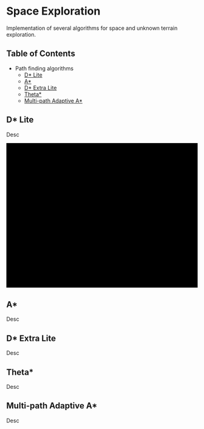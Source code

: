 # Space Exploration
Implementation of several algorithms for space and unknown terrain exploration.

## Table of Contents
- Path finding algorithms
  - [D* Lite](#dlite) 
  - [A*](#a) 
  - [D* Extra Lite](#dextralite) 
  - [Theta*](#theta) 
  - [Multi-path Adaptive A*](#multi-path-a) 


## D* Lite
Desc


<img src="https://github.com/mattianeroni/space-exploration/blob/main/images/dstar.gif" width="800" height="380">

                                                                                                                                             


## A*
Desc


## D* Extra Lite
Desc


## Theta*
Desc


## Multi-path Adaptive A*
Desc

